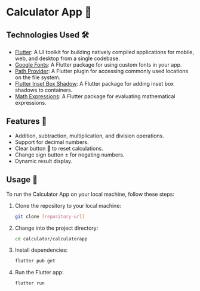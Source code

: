 # Calculator App 🧮

## Technologies Used 🛠️
- [Flutter](https://flutter.dev/): A UI toolkit for building natively compiled applications for mobile, web, and desktop from a single codebase.
- [Google Fonts](https://pub.dev/packages/google_fonts): A Flutter package for using custom fonts in your app.
- [Path Provider](https://pub.dev/packages/path_provider): A Flutter plugin for accessing commonly used locations on the file system.
- [Flutter Inset Box Shadow](https://pub.dev/packages/flutter_inset_box_shadow): A Flutter package for adding inset box shadows to containers.
- [Math Expressions](https://pub.dev/packages/math_expressions): A Flutter package for evaluating mathematical expressions.

## Features 🚀

- Addition, subtraction, multiplication, and division operations.
- Support for decimal numbers.
- Clear button 🔄 to reset calculations.
- Change sign button ± for negating numbers.
- Dynamic result display.


## Usage 🚀

To run the Calculator App on your local machine, follow these steps:

1. Clone the repository to your local machine:

   ```bash
   git clone [repository-url]
2. Change into the project directory:

    ```bash
    cd calculator/calculatorapp
3. Install dependencies:

    ```bash
    flutter pub get
4. Run the Flutter app:

    ```bash
    flutter run

